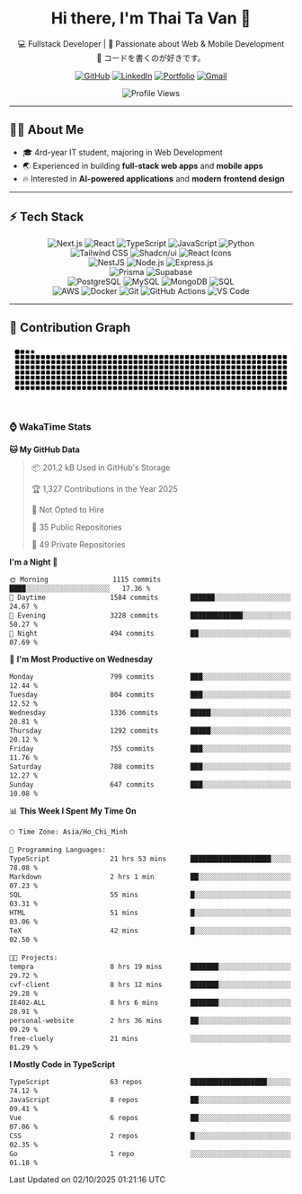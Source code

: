 <div align="center">

<div align="center">

# Hi there, I'm Thai Ta Van 👋

💻 Fullstack Developer | 🚀 Passionate about Web & Mobile Development  
🌸 コードを書くのが好きです。  

[![GitHub](https://img.shields.io/badge/GitHub-181717?style=for-the-badge&logo=github&logoColor=white)](https://github.com/vanthaita)
[![LinkedIn](https://img.shields.io/badge/LinkedIn-0A66C2?style=for-the-badge&logo=linkedin&logoColor=white)](https://www.linkedin.com/in/vanthaita/)
[![Portfolio](https://img.shields.io/badge/Portfolio-000000?style=for-the-badge&logo=vercel&logoColor=white)](https://www.vanthaita.space)
[![Gmail](https://img.shields.io/badge/Gmail-EA4335?style=for-the-badge&logo=gmail&logoColor=white)](mailto:thaitv225@gmail.com)

</div>

<!-- Profile View Counter -->
<p align="center">
  <img src="https://komarev.com/ghpvc/?username=TaThasi&label=Profile%20views&color=0e75b6&style=flat" alt="Profile Views" />
</p>

</div>

---

## 👨‍💻 About Me
- 🎓 4rd-year IT student, majoring in Web Development  
- 🌏 Experienced in building **full-stack web apps** and **mobile apps**  
- 🔥 Interested in **AI-powered applications** and **modern frontend design**  

---

## ⚡ Tech Stack

<div align="center">

![Next.js](https://img.shields.io/badge/Next.js-000000?style=for-the-badge&logo=next.js) 
![React](https://img.shields.io/badge/React-61DBFB?style=for-the-badge&logo=react&logoColor=black) 
![TypeScript](https://img.shields.io/badge/TypeScript-3178C6?style=for-the-badge&logo=typescript&logoColor=white) 
![JavaScript](https://img.shields.io/badge/JavaScript-F7DF1E?style=for-the-badge&logo=javascript&logoColor=black) 
![Python](https://img.shields.io/badge/Python-3776AB?style=for-the-badge&logo=python&logoColor=white)  
![Tailwind CSS](https://img.shields.io/badge/TailwindCSS-38B2AC?style=for-the-badge&logo=tailwind-css&logoColor=white) 
![Shadcn/ui](https://img.shields.io/badge/Shadcn%2FUI-000000?style=for-the-badge&logo=storybook&logoColor=white) 
![React Icons](https://img.shields.io/badge/React%20Icons-E91E63?style=for-the-badge&logo=react&logoColor=white)  
![NestJS](https://img.shields.io/badge/NestJS-E0234E?style=for-the-badge&logo=nestjs&logoColor=white) 
![Node.js](https://img.shields.io/badge/Node.js-339933?style=for-the-badge&logo=nodedotjs&logoColor=white) 
![Express.js](https://img.shields.io/badge/Express.js-000000?style=for-the-badge&logo=express&logoColor=white)  
![Prisma](https://img.shields.io/badge/Prisma-2D3748?style=for-the-badge&logo=prisma&logoColor=white) 
![Supabase](https://img.shields.io/badge/Supabase-3FCF8E?style=for-the-badge&logo=supabase&logoColor=white)  
![PostgreSQL](https://img.shields.io/badge/PostgreSQL-336791?style=for-the-badge&logo=postgresql&logoColor=white) 
![MySQL](https://img.shields.io/badge/MySQL-4479A1?style=for-the-badge&logo=mysql&logoColor=white) 
![MongoDB](https://img.shields.io/badge/MongoDB-47A248?style=for-the-badge&logo=mongodb&logoColor=white) 
![SQL](https://img.shields.io/badge/SQL-FF4500?style=for-the-badge&logo=database&logoColor=white)  
![AWS](https://img.shields.io/badge/AWS-232F3E?style=for-the-badge&logo=amazonaws&logoColor=white) 
![Docker](https://img.shields.io/badge/Docker-2496ED?style=for-the-badge&logo=docker&logoColor=white) 
![Git](https://img.shields.io/badge/Git-F05032?style=for-the-badge&logo=git&logoColor=white) 
![GitHub Actions](https://img.shields.io/badge/GitHub%20Actions-2088FF?style=for-the-badge&logo=githubactions&logoColor=white) 
![VS Code](https://img.shields.io/badge/VS%20Code-007ACC?style=for-the-badge&logo=visualstudiocode&logoColor=white)

</div>




---

## 🐍 Contribution Graph

<div align="center">

![Snake animation](https://raw.githubusercontent.com/vanthaita/vanthaita/output/github-contribution-grid-snake.svg)

</div>

### ⌚ WakaTime Stats
<!--START_SECTION:waka-->
**🐱 My GitHub Data** 

> 📦 201.2 kB Used in GitHub's Storage 
 > 
> 🏆 1,327 Contributions in the Year 2025
 > 
> 🚫 Not Opted to Hire
 > 
> 📜 35 Public Repositories 
 > 
> 🔑 49 Private Repositories 
 > 
**I'm a Night 🦉** 

```text
🌞 Morning                1115 commits        ████░░░░░░░░░░░░░░░░░░░░░   17.36 % 
🌆 Daytime                1584 commits        ██████░░░░░░░░░░░░░░░░░░░   24.67 % 
🌃 Evening                3228 commits        █████████████░░░░░░░░░░░░   50.27 % 
🌙 Night                  494 commits         ██░░░░░░░░░░░░░░░░░░░░░░░   07.69 % 
```
📅 **I'm Most Productive on Wednesday** 

```text
Monday                   799 commits         ███░░░░░░░░░░░░░░░░░░░░░░   12.44 % 
Tuesday                  804 commits         ███░░░░░░░░░░░░░░░░░░░░░░   12.52 % 
Wednesday                1336 commits        █████░░░░░░░░░░░░░░░░░░░░   20.81 % 
Thursday                 1292 commits        █████░░░░░░░░░░░░░░░░░░░░   20.12 % 
Friday                   755 commits         ███░░░░░░░░░░░░░░░░░░░░░░   11.76 % 
Saturday                 788 commits         ███░░░░░░░░░░░░░░░░░░░░░░   12.27 % 
Sunday                   647 commits         ███░░░░░░░░░░░░░░░░░░░░░░   10.08 % 
```


📊 **This Week I Spent My Time On** 

```text
🕑︎ Time Zone: Asia/Ho_Chi_Minh

💬 Programming Languages: 
TypeScript               21 hrs 53 mins      ████████████████████░░░░░   78.08 % 
Markdown                 2 hrs 1 min         ██░░░░░░░░░░░░░░░░░░░░░░░   07.23 % 
SQL                      55 mins             █░░░░░░░░░░░░░░░░░░░░░░░░   03.31 % 
HTML                     51 mins             █░░░░░░░░░░░░░░░░░░░░░░░░   03.06 % 
TeX                      42 mins             █░░░░░░░░░░░░░░░░░░░░░░░░   02.50 % 

🐱‍💻 Projects: 
tempra                   8 hrs 19 mins       ███████░░░░░░░░░░░░░░░░░░   29.72 % 
cvf-client               8 hrs 12 mins       ███████░░░░░░░░░░░░░░░░░░   29.28 % 
IE402-ALL                8 hrs 6 mins        ███████░░░░░░░░░░░░░░░░░░   28.91 % 
personal-website         2 hrs 36 mins       ██░░░░░░░░░░░░░░░░░░░░░░░   09.29 % 
free-cluely              21 mins             ░░░░░░░░░░░░░░░░░░░░░░░░░   01.29 % 
```

**I Mostly Code in TypeScript** 

```text
TypeScript               63 repos            ███████████████████░░░░░░   74.12 % 
JavaScript               8 repos             ██░░░░░░░░░░░░░░░░░░░░░░░   09.41 % 
Vue                      6 repos             ██░░░░░░░░░░░░░░░░░░░░░░░   07.06 % 
CSS                      2 repos             █░░░░░░░░░░░░░░░░░░░░░░░░   02.35 % 
Go                       1 repo              ░░░░░░░░░░░░░░░░░░░░░░░░░   01.18 % 
```




 Last Updated on 02/10/2025 01:21:16 UTC
<!--END_SECTION:waka-->
